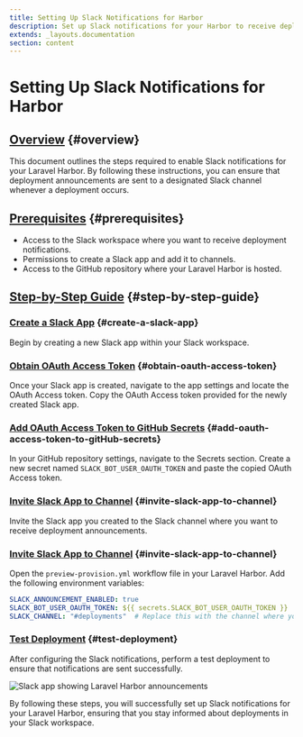 ```yaml
---
title: Setting Up Slack Notifications for Harbor
description: Set up Slack notifications for your Harbor to receive deployment announcements. 
extends: _layouts.documentation
section: content
---
```


# Setting Up Slack Notifications for Harbor

## [Overview](#overview) {#overview}
This document outlines the steps required to enable Slack notifications for your Laravel Harbor. By following these instructions, you can ensure that deployment announcements are sent to a designated Slack channel whenever a deployment occurs.

## [Prerequisites](#prerequisites) {#prerequisites}
- Access to the Slack workspace where you want to receive deployment notifications.
- Permissions to create a Slack app and add it to channels.
- Access to the GitHub repository where your Laravel Harbor is hosted.

## [Step-by-Step Guide](#step-by-step-guide) {#step-by-step-guide}

### [Create a Slack App](#create-a-slack-app) {#create-a-slack-app}
Begin by creating a new Slack app within your Slack workspace.

### [Obtain OAuth Access Token](#obtain-oauth-access-token) {#obtain-oauth-access-token}
Once your Slack app is created, navigate to the app settings and locate the OAuth Access token. Copy the OAuth Access token provided for the newly created Slack app.

### [Add OAuth Access Token to GitHub Secrets](#add-oauth-access-token-to-gitHub-secrets) {#add-oauth-access-token-to-gitHub-secrets}
In your GitHub repository settings, navigate to the Secrets section. Create a new secret named `SLACK_BOT_USER_OAUTH_TOKEN` and paste the copied OAuth Access token.

### [Invite Slack App to Channel](#invite-slack-app-to-channel) {#invite-slack-app-to-channel}
Invite the Slack app you created to the Slack channel where you want to receive deployment announcements.

### [Invite Slack App to Channel](#invite-slack-app-to-channel) {#invite-slack-app-to-channel}
Open the `preview-provision.yml` workflow file in your Laravel Harbor. Add the following environment variables:
```yaml
SLACK_ANNOUNCEMENT_ENABLED: true
SLACK_BOT_USER_OAUTH_TOKEN: ${{ secrets.SLACK_BOT_USER_OAUTH_TOKEN }}
SLACK_CHANNEL: "#deployments"  # Replace this with the channel where you invited the Slack app
```

### [Test Deployment](#test-deployment) {#test-deployment}
After configuring the Slack notifications, perform a test deployment to ensure that notifications are sent successfully.

![Slack app showing Laravel Harbor announcements](/assets/docs/slack-notifications/slack-app-showing-laravel-harbor-announcements.png)

By following these steps, you will successfully set up Slack notifications for your Laravel Harbor, ensuring that you stay informed about deployments in your Slack workspace.